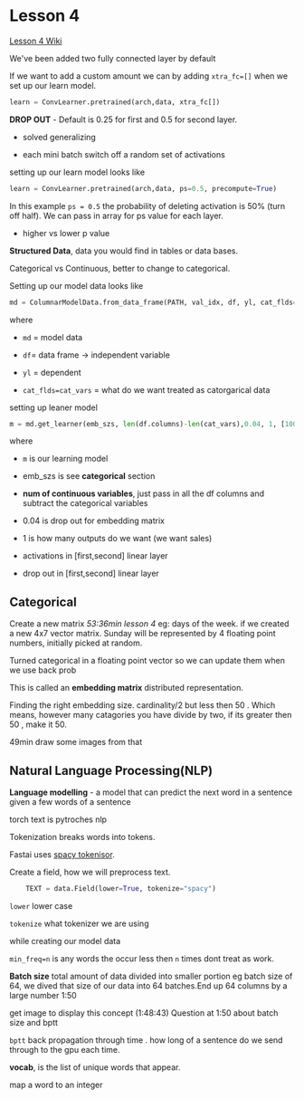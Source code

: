 # Lesson 4

[Lesson 4 Wiki](http://forums.fast.ai/t/wiki-lesson-4/9402)

We've been added two fully connected layer by default

If we want to add a custom amount we can by adding ```xtra_fc=[]``` when we set up our learn model.

```python
learn = ConvLearner.pretrained(arch,data, xtra_fc[])
```

**DROP OUT** - Default is 0.25 for first and 0.5 for second layer.

* solved generalizing

* each mini batch switch off a random set of activations

setting up our learn model looks like

```python
learn = ConvLearner.pretrained(arch,data, ps=0.5, precompute=True)
``` 

In this example ```ps = 0.5``` the probability of deleting activation is 50% (turn off half). We can pass in array for ps value for each layer.

* higher vs lower p value

**Structured Data**, data you would find in tables or data bases.

Categorical vs Continuous, better to change to categorical.

Setting up our model data looks like

```python
md = ColumnarModelData.from_data_frame(PATH, val_idx, df, yl, cat_flds=cat_vars, bs=128, test_df=df_test)
```

where

* ```md``` = model data

* ```df```= data frame -> independent variable

* ```yl``` = dependent

* ```cat_flds=cat_vars``` = what do we want treated as catorgarical data

setting up leaner model

```python
m = md.get_learner(emb_szs, len(df.columns)-len(cat_vars),0.04, 1, [1000,500], [0.001,0.01], y_range=y_range)
```

where

* ```m``` is our learning model

* emb_szs is see **categorical** section

* **num of continuous variables**, just pass in all the df columns and subtract the categorical variables

* 0.04 is drop out for embedding matrix

* 1 is how many outputs do we want (we want sales)

* activations in [first,second] linear layer

* drop out in [first,second] linear layer

## Categorical

Create a new matrix *53:36min lesson 4* eg: days of the week. if we created a new 4x7 vector matrix. Sunday will be represented by 4 floating point numbers, initially picked at random.

Turned categorical in a floating point vector  so we can update them when we use back prob

This is called an **embedding matrix** distributed representation.

Finding the right embedding size. cardinality/2 but less then 50 . Which means, however many catagories you have divide by two, if its greater then 50 , make it 50.

49min draw some images from that

## Natural Language Processing(NLP)

**Language modelling** - a model that can predict the next word in a sentence given a few words of a sentence

torch text is pytroches nlp

Tokenization breaks words into tokens.

Fastai uses [spacy tokenisor](https://spacy.io/usage/spacy-101).

Create a field, how we will preprocess text.

```python
    TEXT = data.Field(lower=True, tokenize="spacy")
```

```lower``` lower case

```tokenize``` what tokenizer we are using

while creating our model data

```min_freq=n``` is any words the occur less then ```n``` times dont treat as work.

**Batch size** total amount of data divided into smaller portion eg batch size of 64, we dived that size of our data into 64 batches.End up 64 columns by a large number 1:50

get image to display this concept (1:48:43) Question at 1:50 about batch size and bptt

```bptt``` back propagation through time . how long of a sentence do we send through to the gpu each time.

**vocab**,  is the list of unique words that appear.

map a word to an integer
